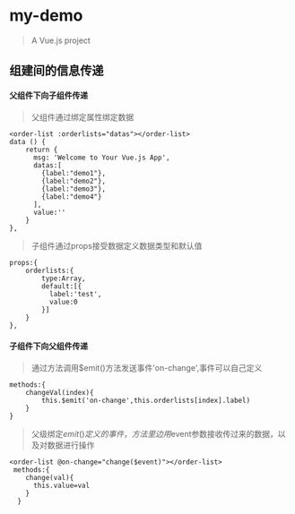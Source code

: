 # my-demo

> A Vue.js project

## 组建间的信息传递

#### 父组件下向子组件传递
> 父组件通过绑定属性绑定数据

	<order-list :orderlists="datas"></order-list>
	data () {
	    return {
	      msg: 'Welcome to Your Vue.js App',
	      datas:[
	        {label:"demo1"},
	        {label:"demo2"},
	        {label:"demo3"},
	        {label:"demo4"}
	      ],
	      value:''
	    }
	},
> 子组件通过props接受数据定义数据类型和默认值

	props:{
		orderlists:{
			type:Array,
	        default:[{
	          label:'test',
	          value:0
	        }]
		}
	},

#### 子组件下向父组件传递
> 通过方法调用$emit()方法发送事件'on-change',事件可以自己定义

	methods:{
		changeVal(index){
			this.$emit('on-change',this.orderlists[index].label)
		}
	}
> 父级绑定$emit()定义的事件，方法里边用$event参数接收传过来的数据，以及对数据进行操作

	<order-list @on-change="change($event)"></order-list>
	 methods:{
	    change(val){
	      this.value=val
	    }
	  }
